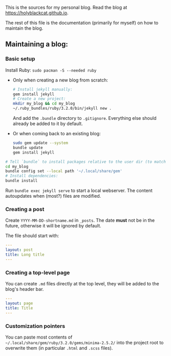 This is the sources for my personal blog. Read the blog at https://holyblackcat.github.io.

The rest of this file is the documentation (primarily for myself) on how to maintain the blog.

## Maintaining a blog:

### Basic setup

Install Ruby: `sudo pacman -S --needed ruby`

* Only when creating a new blog from scratch:

  ```sh
  # Install jekyll manually:
  gem install jekyll
  # Create a new project:
  mkdir my_blog && cd my_blog
  ~/.ruby_bundles/ruby/3.2.0/bin/jekyll new .
  ```

  And add the `.bundle` directory to `.gitignore`. Everything else should already be added to it by default.

* Or when coming back to an existing blog:

  ```sh
  sudo gem update --system
  bundle update
  gem install jekyll
  ```

```sh
# Tell `bundle` to install packages relative to the user dir (to match where `gem` installs them).
cd my_blog
bundle config set --local path '~/.local/share/gem'
# Install dependencies:
bundle install
```

Run `bundle exec jekyll serve` to start a local webserver. The content autoupdates when (most?) files are modified.

### Creating a post

Create `YYYY-MM-DD-shortname.md` in `_posts`. The date **must** not be in the future, otherwise it will be ignored by default.

The file should start with:
```yaml
---
layout: post
title: Long title
---
```
### Creating a top-level page
You can create `.md` files directly at the top level, they will be added to the blog's header bar.

```yaml
---
layout: page
title: Title
---
```

### Customization pointers

You can paste most contents of `~/.local/share/gem/ruby/3.2.0/gems/minima-2.5.2/` into the project root to overwrite them (in particular `.html` and `.scss` files).
